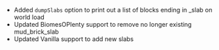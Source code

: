 - Added `dumpSlabs` option to print out a list of blocks ending in _slab on world load
- Updated BiomesOPlenty support to remove no longer existing mud_brick_slab
- Updated Vanilla support to add new slabs